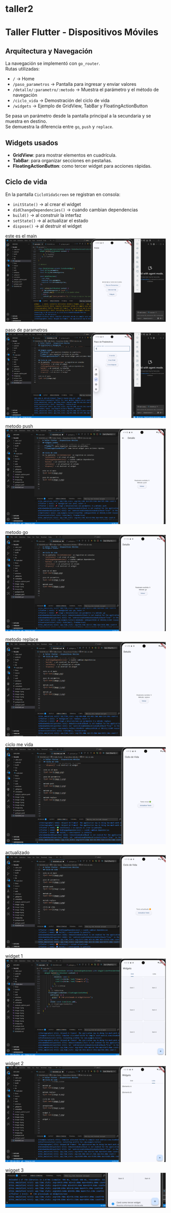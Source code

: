 # taller2

# Taller Flutter - Dispositivos Móviles

## Arquitectura y Navegación
La navegación se implementó con `go_router`.  
Rutas utilizadas:
- `/` → Home
- `/paso_parametros` → Pantalla para ingresar y enviar valores
- `/detalle/:parametro/:metodo` → Muestra el parámetro y el método de navegación
- `/ciclo_vida` → Demostración del ciclo de vida
- `/widgets` → Ejemplo de GridView, TabBar y FloatingActionButton

Se pasa un parámetro desde la pantalla principal a la secundaria y se muestra en destino.  
Se demuestra la diferencia entre `go`, `push` y `replace`.

## Widgets usados
- **GridView**: para mostrar elementos en cuadrícula.  
- **TabBar**: para organizar secciones en pestañas.  
- **FloatingActionButton**: como tercer widget para acciones rápidas.  

## Ciclo de vida
En la pantalla `CicloVidaScreen` se registran en consola:
- `initState()` → al crear el widget  
- `didChangeDependencies()` → cuando cambian dependencias  
- `build()` → al construir la interfaz  
- `setState()` → al actualizar el estado  
- `dispose()` → al destruir el widget

este es el main
![alt text](image.png)

paso de parametros
![alt text](image-1.png)

metodo push
![alt text](image-2.png)

metodo go
![alt text](image-3.png)

metodo replace
![alt text](image-4.png)

ciclo me vida
![alt text](image-5.png)

actualizado
![alt text](image-6.png)

widget 1
![alt text](image-7.png)        

widget 2
![alt text](image-8.png)

wigget 3
![alt text](image-9.png)








